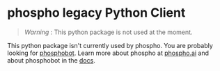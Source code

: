 # phospho legacy Python Client

> _Warning_ : This python package is not used at the moment.

This python package isn't currently used by phospho. You are probably looking for [phosphobot](https://pypi.org/project/phosphobot/).
Learn more about phospho at [phospho.ai](https://phospho.ai) and about phosphobot in the [docs](https://docs.phospho.ai).
